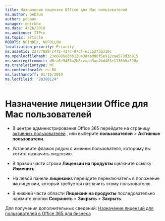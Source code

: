 ```yaml
---
title: Назначение лицензии Office для Mac пользователей
ms.author: pebaum
author: pebaum
manager: mnirkhe
ms.date: 4/26/2018
ms.audience: ITPro
ms.topic: article
ROBOTS: NOINDEX, NOFOLLOW
localization_priority: Priority
ms.assetid: 22777888-c472-437c-87cf-e3c52f3b310c
ms.openlocfilehash: 23e680603bb120a3daadd0f5e912cae570d3b915
ms.sourcegitcommit: d6ea5e9458a2b8ceaab3ac4bd483e1130b9a398a
ms.translationtype: MT
ms.contentlocale: ru-RU
ms.lasthandoff: 01/15/2019
ms.locfileid: "28308124"
---
```

# <a name="how-to-assign-office-licenses-to-mac-users"></a>Назначение лицензии Office для Mac пользователей

- В центре администрирования Office 365 перейдите на страницу [активных пользователей](https://go.microsoft.com/fwlink/p/?linkid=834822) , или выберите **пользователей** \> **Активные пользователи**.
    
- Установите флажок рядом с именем пользователя, которому вы хотите назначить лицензию.
    
- В правой части строки **Лицензии на продукты** щелкните ссылку **Изменить**.
    
- На левой панели **лицензии**s перейдите переключатель в положение **на** лицензии, который требуется назначить этому пользователю. 
    
- В нижней части области **Лицензии на продукты** последовательно нажмите кнопки **Сохранить** \> **Закрыть** \> **Закрыть**.
    
Для получения дополнительных сведений: [Назначение лицензий для пользователей в Office 365 для бизнеса](.md)
  

